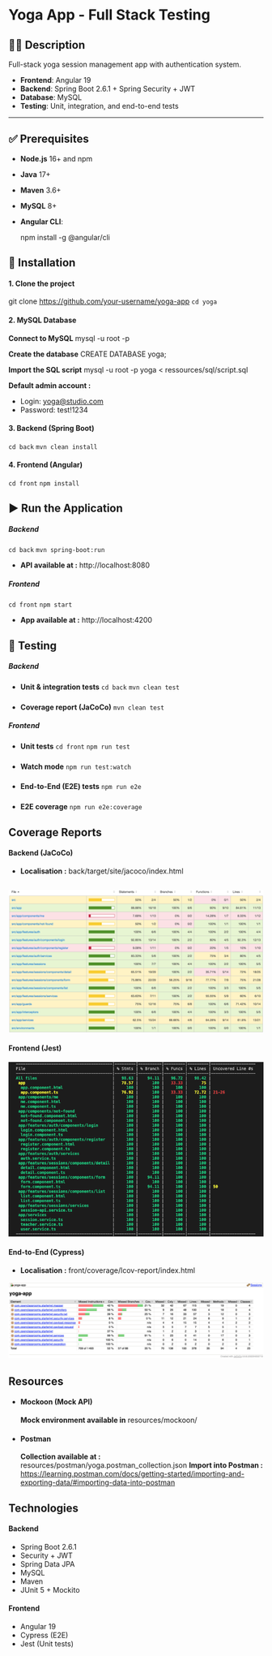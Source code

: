 # Yoga App - Full Stack Testing

## 🧘‍♀️ Description

Full-stack yoga session management app with authentication system.

- **Frontend**: Angular 19
- **Backend**: Spring Boot 2.6.1 + Spring Security + JWT
- **Database**: MySQL
- **Testing**: Unit, integration, and end-to-end tests

---

## ✅ Prerequisites

- **Node.js** 16+ and npm
- **Java** 17+
- **Maven** 3.6+
- **MySQL** 8+
- **Angular CLI**:

  npm install -g @angular/cli

## 🚀 Installation

#### 1. Clone the project

git clone https://github.com/your-username/yoga-app
`cd yoga`

#### 2. MySQL Database

**Connect to MySQL**
mysql -u root -p

**Create the database**
CREATE DATABASE yoga;

**Import the SQL script**
mysql -u root -p yoga < ressources/sql/script.sql

**Default admin account :**

- Login: yoga@studio.com
- Password: test!1234

#### 3. Backend (Spring Boot)

`cd back`
`mvn clean install`

#### 4. Frontend (Angular)

`cd front`
`npm install`

## ▶️ Run the Application

##### Backend

`cd back`
`mvn spring-boot:run`

- **API available at :** http://localhost:8080

##### Frontend

`cd front`
`npm start`

- **App available at :** http://localhost:4200

## 🧪 Testing

##### Backend

- **Unit & integration tests**
  `cd back`
  `mvn clean test`

###

- **Coverage report (JaCoCo)**
  `mvn clean test`

##### Frontend

- **Unit tests**
  `cd front`
  `npm run test`

###

- **Watch mode**
  `npm run test:watch`

###

- **End-to-End (E2E) tests**
  `npm run e2e`

###

- **E2E coverage**
  `npm run e2e:coverage`

###

## Coverage Reports

#### Backend (JaCoCo)

- **Localisation :** back/target/site/jacoco/index.html

##

![Rapport JaCoCo](screenshots/coverage/jacoco.png)

#### Frontend (Jest)

![Rapport Jest](screenshots/coverage/jest.png)

#### End-to-End (Cypress)

- **Localisation :** front/coverage/lcov-report/index.html

![Rapport Jest](screenshots/coverage/cypress.png)

## Resources

- #### Mockoon (Mock API)

  **Mock environment available in** resources/mockoon/

- #### Postman
  **Collection available at :** resources/postman/yoga.postman_collection.json
  **Import into Postman :** https://learning.postman.com/docs/getting-started/importing-and-exporting-data/#importing-data-into-postman

## Technologies

#### Backend

- Spring Boot 2.6.1
- Security + JWT
- Spring Data JPA
- MySQL
- Maven
- JUnit 5 + Mockito

#### Frontend

- Angular 19
- Cypress (E2E)
- Jest (Unit tests)
